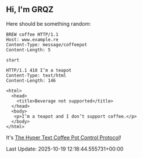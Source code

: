 ## Hi, I'm GRQZ
Here should be something random:  
```http
BREW coffee HTTP/1.1
Host: www.example.re
Content-Type: message/coffeepot
Content-Length: 5

start
```

```http
HTTP/1.1 418 I’m a teapot
Content-Type: text/html
Content-Length: 146

<html>
  <head>
    <title>Beverage not supported</title>
  </head>
  <body>
   <p>I’m a teapot and I don’t support coffee.</p>
  </body>
</html>
```
It's [The Hyper Text Coffee Pot Control Protocol](<https://datatracker.ietf.org/doc/html/rfc7168>)!



Last Update: 2025-10-19 12:18:44.555731+00:00

